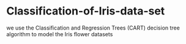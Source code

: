 # Classification-of-Iris-data-set
 we use the Classification and Regression Trees (CART) decision tree algorithm to model the Iris flower datasets
